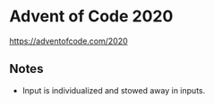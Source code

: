 # Advent of Code 2020

https://adventofcode.com/2020

## Notes

- Input is individualized and stowed away in inputs.
